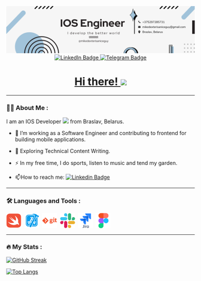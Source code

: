 <div id="header" align="center">
  <img src="https://github.com/mikedexterisaniceguy/mikedexterisaniceguy/blob/main/White%20and%20Yellow%20Minimalist%20Profile%20LinkedIn%20Banner-4.png?raw=true" />
</div>

<div id="badges" align="center">
  <a href="https://www.linkedin.com/in/kiryl-maksimau/">
    <img src="https://img.shields.io/badge/LinkedIn-blue?style=for-the-badge&logo=linkedin&logoColor=white" alt="LinkedIn Badge"/>
  </a>
  <a href="https://t.me/mikedexterisaniceguy">
    <img src="https://img.shields.io/badge/Telegram-red?style=for-the-badge&logo=telegram&logoColor=white" alt="Telegram Badge"/>
    <h1>
    Hi there!
    <img src="https://media.giphy.com/media/hvRJCLFzcasrR4ia7z/giphy.gif" width="30px"/>
    </h1>
  </a>
</div>

---

### :man_technologist: About Me :

I am an IOS Developer <img src="https://media.giphy.com/media/WUlplcMpOCEmTGBtBW/giphy.gif" width="30"> from Braslav, Belarus.

- :telescope: I’m working as a Software Engineer and contributing to frontend for building mobile applications.

- :seedling: Exploring Technical Content Writing.

- :zap: In my free time, I do sports, listen to music and tend my garden.

- :mailbox:How to reach me: [![Linkedin Badge](https://img.shields.io/badge/-mikedexterisaniceguy-blue?style=flat&logo=Linkedin&logoColor=white)](https://https://www.linkedin.com/in/kiryl-maksimau/)

---

### :hammer_and_wrench: Languages and Tools :

<div>
  <img src="https://github.com/devicons/devicon/blob/master/icons/swift/swift-original.svg" title="Swift" alt="Swift" width="40" height="40"/>&nbsp;
  <img src="https://github.com/devicons/devicon/blob/master/icons/xcode/xcode-plain.svg" title="XCode" alt="XCode" width="40" height="40"/>&nbsp;
  <img src="https://github.com/devicons/devicon/blob/master/icons/git/git-plain-wordmark.svg" title="Git" alt="Git" width="40" height="40"/>&nbsp;
  <img src="https://github.com/devicons/devicon/blob/master/icons/slack/slack-original.svg" title="Slack" alt="Slack" width="40" height="40"/>&nbsp;
   <img src="https://github.com/devicons/devicon/blob/master/icons/jira/jira-original-wordmark.svg" title="Jira" alt="Jira" width="40" height="40"/>&nbsp;
   <img src="https://github.com/devicons/devicon/blob/master/icons/figma/figma-original.svg" title="Figma" alt="Figma" width="40" height="40"/>&nbsp;
</div>

---

### :fire: My Stats :

[![GitHub Streak](http://github-readme-streak-stats.herokuapp.com?user=mikedexterisaniceguy&theme=dark&background=000000)](https://git.io/streak-stats)
    
[![Top Langs](https://github-readme-stats.vercel.app/api/top-langs/?username=mikedexterisaniceguy&layout=compact&theme=vision-friendly-dark)](https://github.com/anuraghazra/github-readme-stats)

